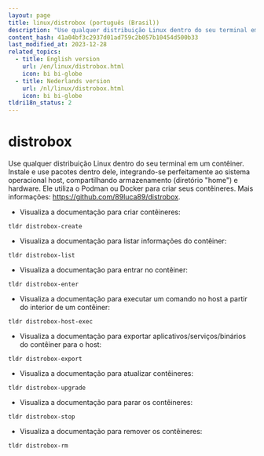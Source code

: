 ```yaml
---
layout: page
title: linux/distrobox (português (Brasil))
description: "Use qualquer distribuição Linux dentro do seu terminal em um contêiner. Instale e use pacotes dentro dele, integrando-se perfeitamente ao sistema operacional host, compartilhando armazenamento (diretório \"home\") e hardware."
content_hash: 41a04bf3c2937d01ad759c2b057b10454d500b33
last_modified_at: 2023-12-28
related_topics:
  - title: English version
    url: /en/linux/distrobox.html
    icon: bi bi-globe
  - title: Nederlands version
    url: /nl/linux/distrobox.html
    icon: bi bi-globe
tldri18n_status: 2
---
```

# distrobox

Use qualquer distribuição Linux dentro do seu terminal em um contêiner. Instale e use pacotes dentro dele, integrando-se perfeitamente ao sistema operacional host, compartilhando armazenamento (diretório "home") e hardware.
Ele utiliza o Podman ou Docker para criar seus contêineres.
Mais informações: <https://github.com/89luca89/distrobox>.

- Visualiza a documentação para criar contêineres:

`tldr distrobox-create`

- Visualiza a documentação para listar informações do contêiner:

`tldr distrobox-list`

- Visualiza a documentação para entrar no contêiner:

`tldr distrobox-enter`

- Visualiza a documentação para executar um comando no host a partir do interior de um contêiner:

`tldr distrobox-host-exec`

- Visualiza a documentação para exportar aplicativos/serviços/binários do contêiner para o host:

`tldr distrobox-export`

- Visualiza a documentação para atualizar contêineres:

`tldr distrobox-upgrade`

- Visualiza a documentação para parar os contêineres:

`tldr distrobox-stop`

- Visualiza a documentação para remover os contêineres:

`tldr distrobox-rm`
